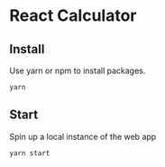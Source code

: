 # React Calculator

## Install
Use yarn or npm to install packages.
```
yarn
```

## Start
Spin up a local instance of the web app
```
yarn start
```
